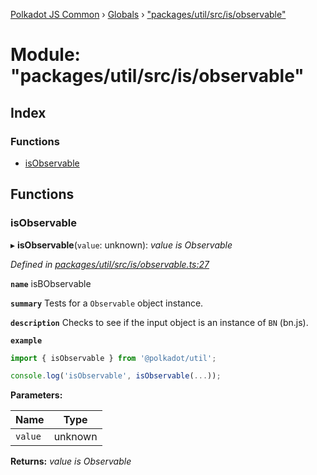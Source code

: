 [Polkadot JS Common](../README.md) › [Globals](../globals.md) › ["packages/util/src/is/observable"](_packages_util_src_is_observable_.md)

# Module: "packages/util/src/is/observable"

## Index

### Functions

* [isObservable](_packages_util_src_is_observable_.md#isobservable)

## Functions

###  isObservable

▸ **isObservable**(`value`: unknown): *value is Observable*

*Defined in [packages/util/src/is/observable.ts:27](https://github.com/polkadot-js/common/blob/37d1bcb6e/packages/util/src/is/observable.ts#L27)*

**`name`** isBObservable

**`summary`** Tests for a `Observable` object instance.

**`description`** 
Checks to see if the input object is an instance of `BN` (bn.js).

**`example`** 
<BR>

```javascript
import { isObservable } from '@polkadot/util';

console.log('isObservable', isObservable(...));
```

**Parameters:**

Name | Type |
------ | ------ |
`value` | unknown |

**Returns:** *value is Observable*
